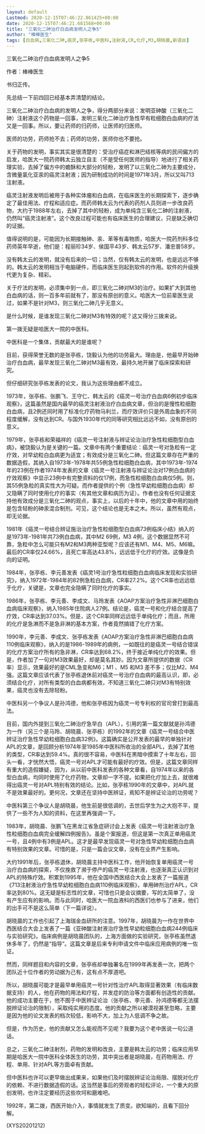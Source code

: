 ```yaml
---
layout: default
Lastmod: 2020-12-15T07:46:22.861425+00:00
date: 2020-12-15T07:46:21.681568+00:00
title: "三氧化二砷治疗白血病发明人之争5"
author: "棒棒医生"
tags: [白血病,三氧化二砷,癌灵,张亭栋,中医科,注射液,CR,化疗,M3,胡晓晨,新语丝]
---
```


三氧化二砷治疗白血病发明人之争5

作者：棒棒医生

书归正传。

先总结一下前四回已经基本弄清楚的结论。

三氧化二砷治疗白血病的发明人之争，得分两部分来说：发明亚砷酸（三氧化二砷）注射液这个药物是一回事，发明三氧化二砷治疗急性早有粒细胞白血病的疗法又是一回事。所以，要让药师的归药师，让医师的归医师。

医师的功劳，药师抢不去；药师的功劳，医师你也不要抢。

关于药物的发明，事实其实是很清楚的：受治疗癌症和淋巴结核等病的民间偏方的启发，哈医大一院药师韩太云独立自主（不是受任何医师的指导）地进行了相关药理实验，去掉了偏方中的蟾酥和大部分的轻粉，发明了以三氧化二砷为主要成分，含微量氯化亚汞的癌灵注射液；因为研制成功的时间是1971年3月，所以又叫713注射液。

癌灵注射液发明后被用于各种实体瘤和白血病，在临床医生的长期探索下，逐步确定了最佳用法、疗程和适应症。而药师韩太云为代表的药剂人员则进一步改良药物，大约于1988年左右，去掉了其中的轻粉，成为单纯含三氧化二砷的注射液，仍然叫“癌灵注射液”。这个改良过程可能也有临床医生的合理建议，只是缺乏确切的证据。

值得说明的是，可能因为长期接触砷、汞、苯等有毒物质，哈医大一院药剂科多位药师英年早逝，他们是：程丽珍34岁、侯国平43岁、韩太云57岁、潘忠普58岁。

没有韩太云的发明，就没有后来的一切；当然，仅有韩太云的发明，也是远远不够的。韩太云的发明相当于电脑硬件，而临床医生则起到软件的作用。软件的升级换代更为复杂、精彩。

关于疗法的发明，必须集中到一点，即三氧化二砷对M3的治疗。如果扩大到其他白血病的话，则一百多年前就有了，那没有原创的意义。哈医大一位前辈医生说过，如果不是针对M3，则三氧化二砷几乎无意义。

是什么时候，是谁发现三氧化二砷对M3有特效的呢？这又得分三拨来说。

第一拨无疑是哈医大一院的中医科。

中医科是一个集体，贡献最大的是谁呢？

目前，获得荣誉无数的是张亭栋，饶毅认为他的功劳最大。理由是，他最早开始砷治疗白血病，最早发现三氧化二砷对M3最有效，最持久地开展了临床探索和研究。

但仔细研究张亭栋发表的论文，我认为这些理由都不成立。

1973年，张亭栋、张鹏飞、王守仁、韩太云的《癌灵一号治疗白血病6例初步临床观察》，这篇虽然是国内最早的癌灵注射液治疗白血病文章，但治的是慢性粒细胞白血病，且2例还同时用了标准化疗药物马利兰，而疗效评价只是外周血象的不同程度缓解，没有达到CR。与国外1930年代的同等研究相比远远不如，没有原创的意义。

1979年，张亭栋和荣福祥的《癌灵一号注射液与辨证论治治疗急性粒细胞型白血病》，被饶毅认为是关键的一篇。文章中有两个重要结论：癌灵一号对急粒有一定疗效，对早幼粒白血病更为适宜；有效成分是三氧化二砷。但这篇文章存在严重的数据造假，其纳入自1973年-1978年共55例急性粒细胞白血病，其中1973年-1974年的23例在作者1974年发表的文章《癌灵一号注射液与辨证论治对17例白血病的疗效观察》中显示23例中有完整资料的仅17例，而急性粒细胞白血病仅5例。则，其55例急粒的真实性大为可疑。而作者提供的个例（急性早幼粒细胞白血病）却又隐瞒了同时使用化疗的事实（有其他文章和病历为证）。作者也没有任何证据支持他有效成分是三氧化二砷的观点，事实上，以后的十年中，他的文章中用的始终是包含轻粉的砷汞混合制剂。可见，这个结论也是无本之木。所以，虽然有观点，却无论据。

1981年《癌灵一号结合辨证施治治疗急性粒细胞型白血病73例临床小结》纳入的是1973年-1981年共73例白血病，其中M2 69例，M3 4例，这个数据显然不可靠，急粒中怎么可能只有M2和M3两种亚型呢？应该还有M1、M4、M5、M6嘛。最后的CR率仅24.66%，且死亡率高达43.8%，远远低于化疗的疗效。这像是负向的证明。

1984年，张亭栋、李元善发表《癌灵1号治疗急性粒细胞白血病临床发现和实验研究》，纳入1972年-1984年的82例急粒白血病，CR率27.2%。这个CR率也远远低于化疗，关键是，文章也完全隐瞒了同时化疗的事实。

1986年，张亭栋、李元善、李成文、马玲发表《AOAP方案治疗急性非淋巴细胞白血病临床观察》，纳入1985年住院病人27例。结论是，癌灵一号和化疗结合提高了疗效，CR率达到37.03%。但是，这个CR率同样远远低于单纯化疗；而且，所用的化疗是急淋而不是急非淋的基本方案，作者竟然搞错了化疗方案。

1990年，李元善、李成文、张亭栋发表《AOAP方案治疗急性非淋巴细胞白血病110例临床观察》，纳入的是1986-1989年的病例，一如既往的是癌灵一号结合错误的化疗方案治疗所有的急非淋，CR率达到68.2%，终于接近单纯化疗的效果。但是，作者加了一句对M3效果最好，却是莫名其妙。因为文章所提供的数据（CR率）显示，效果最好的是CML急变和M6；M1 、M5 和M3 差不多；仅比M2、M4强。这篇文章应该代表了张亭栋退休前对癌灵一号治疗白血病的最高认识，即，必须结合化疗，对所有类型的白血病都有效，不知道三氧化二砷只对M3有特别效果，癌灵也没有去除轻粉。

中医科另一个争议人是孙鸿德，他和张亭栋因为癌灵一号专利权的官司曾打到最高法。

目前，国内外提到三氧化二砷治疗急早白（APL），引用的第一篇文献就是孙鸿德为一作（另三个是马玲、胡晓晨、张亭栋）的1992年的文章《癌灵一号结合中医辨证治疗急性早幼粒细胞白血病32例》。这篇确实是公开发表的最早的单独针对APL的文章，是回顾分析1974年至1985年中医科所收治的全部APL，去掉了其他的类型，CR率达到59.4%。真的很不容易，中医科在黑暗中摸索了十年左右，回头一看，才恍然大悟，癌灵一号对APL才可能有最好的疗效。但是，这篇文章同样有重大的造假嫌疑，因为，从以前中医科发表的各种文章看，自1974年以来的各型白血病，均同时使用了化疗药物，文章却一字不提。如果把化疗加上去，就很难得出癌灵一号对APL特别有效的结论。比如，张亭栋1990年的文章中，对APL就不是效果最好的。更何况，文章还在坚持中医辨证，焉知不是辨证论治的功劳呢？

中医科第三个争议人是胡晓晨，他生前是很低调的，去世后学生为之大抱不平，提供了一些不为人知的资料，在这里再强调一下。

1983年，胡晓晨、张鹏飞在黑龙江省急症研讨会上发表《癌灵一号注射液治疗急性粒细胞白血病完全缓解四例报告》。虽是个案报道，但这是第一次真正单用癌灵一号，且4例中有3例是APL。这才是最早发现癌灵一号对急性早幼粒细胞白血病有特别效果的文章。可惜的是，只是一篇会议文章，没有在业界产生影响。

大约1991年后，张亭栋退休，胡晓晨主持中医科工作，他开始恢复单用癌灵一号治疗白血病的探索，不仅挽救了濒于停产的癌灵一号注射液，也逐渐真正认识到对APL的特殊疗效。积累到1995年，他在全国中西医结合大会上发表了一篇报道《713注射液治疗急性早幼粒细胞白血病110例临床观察》，单用砷剂治疗APL，CR率达到80%。这无疑是标志性的文章，可惜也只是会议摘要，写的太简单了，没有产生应有的影响。而与此同时，哈医大一院血液科的西医们也参与了进来，他们的出手可不是这么简单（下一篇详说）。

胡晓晨的工作也引起了上海瑞金血研所的注意。1997年，胡晓晨为一作在世界中西医结合大会上发表了一篇《亚砷酸注射液治疗急性早幼粒细胞白血病244例临床与实验研究》。临床病例是胡晓晨团队的，上海方面做的实验研究，张亭栋虽然退休多年了，仍然是“指导”。这篇文章是后来专利申请文件中临床应用病例的唯一佐证。

然而，同样题目和内容的文章，张亭栋却单独署名在1999年再发表一次，把两个团队近十位作者的劳动据为己有，这有点不厚道吧。

所以，胡晓晨可能才是最早单用癌灵一号针对性治疗APL取得显著效果（有临床数据支持）的人，他在药物的用法和疗程，并发症的防治等方面都有创造性的贡献。他的成功主要在于，他不囿于中医辨证论治（张亭栋、李元善、孙鸿德等都无法摆脱辨证论治的限制），采取纯实用的态度。他的贡献之所以被漠视甚至忽略，主要是因为他的论文发表的档次较低，影响不大，加上为人低调不争之故。

但是，作为历史，他的贡献又怎么能视而不见呢？我要为这个老中医说一句公道话。

总之，三氧化二砷注射剂，药物的发明和改良，主要是韩太云的功劳；临床应用早期是哈医大一院中医科全体医生的功劳，其中突出者是胡晓晨，在药物用法、疗程、单用、针对APL等方面卓有贡献。

但中医科也许可以更早做出成果来，如果他们及时摆脱辨证论治局限、摆脱对化疗的依赖、不进行数据造假的话。这当然是事后的旁观者的轻松评论，一个重大的原创发明，也许注定要经历这些坎坷和磨难吧。

1992年，第二拨，西医开始介入，事情就发生了质变。欲知端的，且看下回分解。

(XYS20201212)

